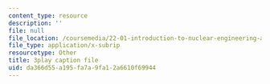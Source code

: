 ```yaml
---
content_type: resource
description: ''
file: null
file_location: /coursemedia/22-01-introduction-to-nuclear-engineering-and-ionizing-radiation-fall-2016/da366d55a195fa7a9fa12a6610f69944_mJ54DfN95Zo.srt
file_type: application/x-subrip
resourcetype: Other
title: 3play caption file
uid: da366d55-a195-fa7a-9fa1-2a6610f69944
---
```

